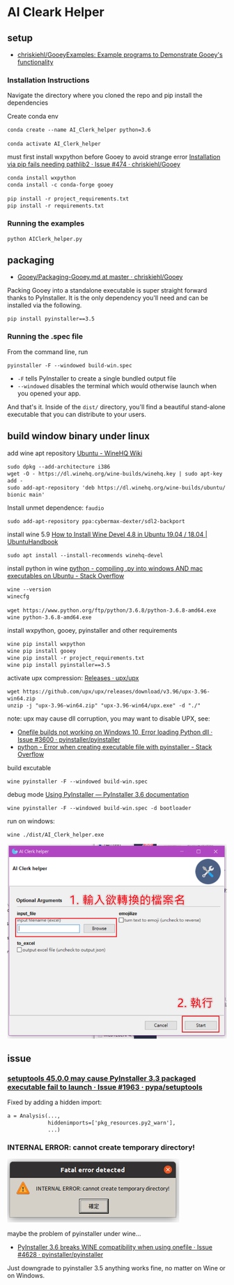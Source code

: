 # AI Cleark Helper

## setup

- [chriskiehl/GooeyExamples: Example programs to Demonstrate Gooey's functionality](https://github.com/chriskiehl/GooeyExamples)

### Installation Instructions

Navigate the directory where you cloned the repo and pip install the dependencies

Create conda env
```
conda create --name AI_Clerk_helper python=3.6

conda activate AI_Clerk_helper
```

must first install wxpython before Gooey to avoid strange error
[Installation via pip fails needing pathlib2 · Issue #474 · chriskiehl/Gooey](https://github.com/chriskiehl/Gooey/issues/474)
```
conda install wxpython
conda install -c conda-forge gooey

pip install -r project_requirements.txt
pip install -r requirements.txt
```

### Running the examples

```
python AIClerk_helper.py
```

## packaging

- [Gooey/Packaging-Gooey.md at master · chriskiehl/Gooey](https://github.com/chriskiehl/Gooey/blob/master/docs/packaging/Packaging-Gooey.md)


Packing Gooey into a standalone executable is super straight forward thanks to PyInstaller. It is the only dependency you'll need and can be installed via the following.
```
pip install pyinstaller==3.5
```

### Running the .spec file

From the command line, run

```
pyinstaller -F --windowed build-win.spec

```

-   `-F` tells PyInstaller to create a single bundled output file
-   `--windowed` disables the terminal which would otherwise launch when you opened your app.

And that's it. Inside of the `dist/` directory, you'll find a beautiful stand-alone executable that you can distribute to your users.


## build window binary under linux

add wine apt repository [Ubuntu - WineHQ Wiki](https://wiki.winehq.org/Ubuntu)
```
sudo dpkg --add-architecture i386
wget -O - https://dl.winehq.org/wine-builds/winehq.key | sudo apt-key add -
sudo add-apt-repository 'deb https://dl.winehq.org/wine-builds/ubuntu/ bionic main'
```

Install unmet dependence: `faudio`
```
sudo add-apt-repository ppa:cybermax-dexter/sdl2-backport
```

install wine 5.9
[How to Install Wine Devel 4.8 in Ubuntu 19.04 / 18.04 | UbuntuHandbook](http://ubuntuhandbook.org/index.php/2019/05/nstall-wine-4-8-ubuntu-19-04-18-04/)
```
sudo apt install --install-recommends winehq-devel
```

install python in wine
[python - compiling .py into windows AND mac executables on Ubuntu - Stack Overflow](https://stackoverflow.com/questions/17709813/compiling-py-into-windows-and-mac-executables-on-ubuntu)
```
wine --version
winecfg

wget https://www.python.org/ftp/python/3.6.8/python-3.6.8-amd64.exe
wine python-3.6.8-amd64.exe
```

install wxpython, gooey, pyinstaller and other requirements
```
wine pip install wxpython
wine pip install gooey
wine pip install -r project_requirements.txt
wine pip install pyinstaller==3.5
```

activate upx compression:
[Releases · upx/upx](https://github.com/upx/upx/releases)
```
wget https://github.com/upx/upx/releases/download/v3.96/upx-3.96-win64.zip
unzip -j "upx-3.96-win64.zip" "upx-3.96-win64/upx.exe" -d "./"
```
note:
upx may cause dll corruption, you may want to disable UPX, see:
- [Onefile builds not working on Windows 10, Error loading Python dll · Issue #3600 · pyinstaller/pyinstaller](https://github.com/pyinstaller/pyinstaller/issues/3600)
- [python - Error when creating executable file with pyinstaller - Stack Overflow](https://stackoverflow.com/questions/38811966/error-when-creating-executable-file-with-pyinstaller)



build excutable
```
wine pyinstaller -F --windowed build-win.spec
```

debug mode [Using PyInstaller — PyInstaller 3.6 documentation](https://pyinstaller.readthedocs.io/en/stable/usage.html#how-to-generate)
```
wine pyinstaller -F --windowed build-win.spec -d bootloader
```

run on windows:
```
wine ./dist/AI_Clerk_helper.exe
```

![](./assets/Snipaste_2020-06-01_19-59-29.png)


## issue

### [setuptools 45.0.0 may cause PyInstaller 3.3 packaged executable fail to launch · Issue #1963 · pypa/setuptools](https://github.com/pypa/setuptools/issues/1963)

Fixed by adding a hidden import:
```
a = Analysis(...,
             hiddenimports=['pkg_resources.py2_warn'],
             ...)
```

### INTERNAL ERROR: cannot create temporary directory!

![](./assets/Deepin%20截圖_選取範圍_20200601201922.png)

maybe the problem of pyinstaller under wine...

- [PyInstaller 3.6 breaks WINE compatibility when using onefile · Issue #4628 · pyinstaller/pyinstaller](https://github.com/pyinstaller/pyinstaller/issues/4628)

Just downgrade to pyinstaller 3.5 anything works fine, no matter on Wine or on Windows.

